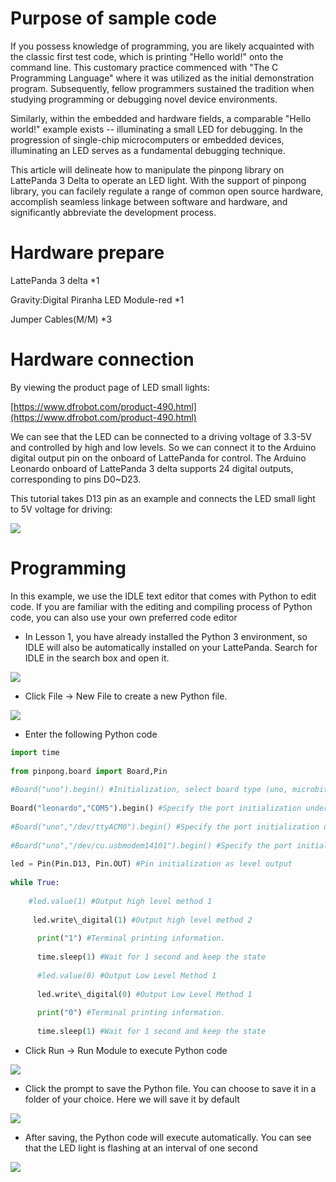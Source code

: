 # Purpose of sample code

If you possess knowledge of programming, you are likely acquainted with the classic first test code, which is printing "Hello world!" onto the command line. This customary practice commenced with "The C Programming Language" where it was utilized as the initial demonstration program. Subsequently, fellow programmers sustained the tradition when studying programming or debugging novel device environments.

Similarly, within the embedded and hardware fields, a comparable "Hello world!" example exists -- illuminating a small LED for debugging. In the progression of single-chip microcomputers or embedded devices, illuminating an LED serves as a fundamental debugging technique.

This article will delineate how to manipulate the pinpong library on LattePanda 3 Delta to operate an LED light. With the support of pinpong library, you can facilely regulate a range of common open source hardware, accomplish seamless linkage between software and hardware, and significantly abbreviate the development process.


# Hardware prepare

LattePanda 3 delta \*1

Gravity:Digital Piranha LED Module-red \*1

Jumper Cables(M/M) \*3


# Hardware connection

By viewing the product page of LED small lights:

[https://www.dfrobot.com/product-490.html](https://www.dfrobot.com/product-490.html)

We can see that the LED can be connected to a driving voltage of 3.3-5V and controlled by high and low levels. So we can connect it to the Arduino digital output pin on the onboard of LattePanda for control. The Arduino Leonardo onboard of LattePanda 3 delta supports 24 digital outputs, corresponding to pins D0~D23.

This tutorial takes D13 pin as an example and connects the LED small light to 5V voltage for driving:

![](https://img.dfrobot.com.cn/wiki/62b2fb5caa613609f271523c/2d4e9bcfbe9360c0ca0b418d4fe3b561.png)


# Programming

In this example, we use the IDLE text editor that comes with Python to edit code. If you are familiar with the editing and compiling process of Python code, you can also use your own preferred code editor

-  In Lesson 1, you have already installed the Python 3 environment, so IDLE will also be automatically installed on your LattePanda. Search for IDLE in the search box and open it.

![](https://img.dfrobot.com.cn/wiki/62b2fb5caa613609f271523c/400fa704ad90f7260e661e3e2d19ba4e.png)



-  Click File -\> New File to create a new Python file.

![](https://img.dfrobot.com.cn/wiki/62b2fb5caa613609f271523c/ca8723777c8f613b7d84370a692791bd.png)



- Enter the following Python code
```Python
import time
      	
from pinpong.board import Board,Pin
      	
#Board("uno").begin() #Initialization, select board type (uno, microbit, RPi,) and port number. If the port number is not entered, it will be automatically recognized
      	
Board("leonardo","COM5").begin() #Specify the port initialization under Windows
      	
#Board("uno","/dev/ttyACM0").begin() #Specify the port initialization under Linux
      	
#Board("uno","/dev/cu.usbmodem14101").begin() #Specify the port initialization under MacOS
      	
led = Pin(Pin.D13, Pin.OUT) #Pin initialization as level output
      	
while True:
      	
	#led.value(1) #Output high level method 1
      	
     led.write\_digital(1) #Output high level method 2
      	
      print("1") #Terminal printing information.
      	
      time.sleep(1) #Wait for 1 second and keep the state
      	
      #led.value(0) #Output Low Level Method 1
      	
      led.write\_digital(0) #Output Low Level Method 1
      	
      print("0") #Terminal printing information.
      	
      time.sleep(1) #Wait for 1 second and keep the state

```

-  Click Run -\> Run Module to execute Python code

![](https://img.dfrobot.com.cn/wiki/62b2fb5caa613609f271523c/96b2b8742de55e3c285cb66565ca681e.png)



-  Click the prompt to save the Python file. You can choose to save it in a folder of your choice. Here we will save it by default

![](https://img.dfrobot.com.cn/wiki/62b2fb5caa613609f271523c/ddec66e75a4e324bc81535f42ee21358.png)



-  After saving, the Python code will execute automatically. You can see that the LED light is flashing at an interval of one second

![](https://img.dfrobot.com.cn/wiki/62b2fb5caa613609f271523c/773cc04d66d0345b57bd686f0a941c5e.png)

```

```
